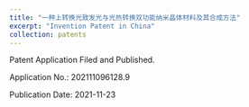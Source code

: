 ```yaml
---
title: "一种上转换光致发光与光热转换双功能纳米晶体材料及其合成方法"
excerpt: "Invention Patent in China"
collection: patents
---
```


Patent Application Filed and Published.

Application No.: 202111096128.9

Publication Date: 2021-11-23

